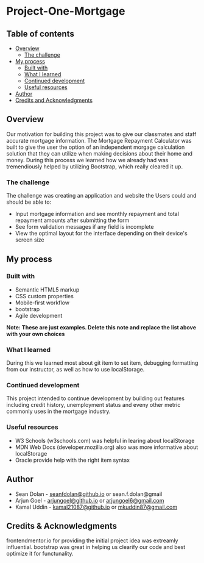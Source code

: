 # Project-One-Mortgage

## Table of contents

- [Overview](#overview)
  - [The challenge](#the-challenge)
- [My process](#my-process)
  - [Built with](#built-with)
  - [What I learned](#what-i-learned)
  - [Continued development](#continued-development)
  - [Useful resources](#useful-resources)
- [Author](#author)
- [Credits and Acknowledgments](#acknowledgments)

## Overview

Our motivation for building this project was to give our classmates and staff accurate mortgage information. The Mortgage Repayment Calculator was built to give the user the option of an independent morgage calculation solution that they can utilize when making decisions about their home and money. During this process we learned how we already had was tremendiously helped by utilizing Bootstrap, which really cleared it up.

### The challenge

The challenge was creating an application and website the Users could and should be able to:

- Input mortgage information and see monthly repayment and total repayment amounts after submitting the form
- See form validation messages if any field is incomplete
- View the optimal layout for the interface depending on their device's screen size

## My process

### Built with

- Semantic HTML5 markup
- CSS custom properties
- Mobile-first workflow
- bootstrap
- Agile development

**Note: These are just examples. Delete this note and replace the list above with your own choices**

### What I learned

During this we learned most about git item to set item, debugging formatting from our instructor, as well as how to use localStorage.

### Continued development

This project intended to continue development by building out features including credit history, unemployment status and eveny other metric commonly uses in the mortgage industry.

### Useful resources

- W3 Schools (w3schools.com) was helpful in learing about localStorage
- MDN Web Docs (developer.mozilla.org) also was more informative about localStorage
- Oracle provide help with the right item syntax

## Author

- Sean Dolan - seanfdolan@github.io or sean.f.dolan@gmail
- Arjun Goel - arjungoel@github.io or arjungoel6@gmail.com
- Kamal Uddin - kamal21087@github.io or mkuddin87@gmail.com

## Credits & Acknowledgments

frontendmentor.io for providing the initial project idea was extreamly influential.
bootstrap was great in helping us clearify our code and best optimize it for functunality.
